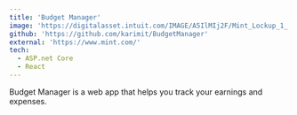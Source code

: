 ```yaml
---
title: 'Budget Manager'
image: 'https://digitalasset.intuit.com/IMAGE/A5IlMIj2F/Mint_Lockup_1_.png'
github: 'https://github.com/karimit/BudgetManager'
external: 'https://www.mint.com/'
tech:
  - ASP.net Core
  - React
---
```


Budget Manager is a web app that helps you track your earnings and expenses.